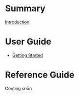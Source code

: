 # Summary

[Introduction](README.md)

# User Guide

- [Getting Started](getting-started.md)

# Reference Guide

Coming soon